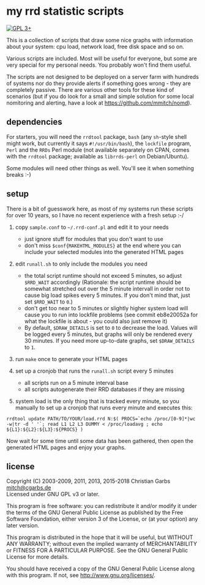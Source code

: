 my rrd statistic scripts
========================

[![GPL 3+](https://img.shields.io/badge/license-GPL%203%2B-blue.svg)](http://www.gnu.org/licenses/gpl-3.0-standalone.html)

This is a collection of scripts that draw some nice graphs with
information about your system: cpu load, network load, free disk space
and so on.

Various scripts are included.  Most will be useful for everyone, but
some are very special for my personal needs.  You probably won't find
them useful.

The scripts are not designed to be deployed on a server farm with
hundreds of systems nor do they provide alerts if something goes
wrong - they are completely passive.  There are various other tools
for these kind of scenarios (but if you do look for a small and simple
solution for some local nomitoring and alerting, have a look at
https://github.com/mmitch/nomd).

dependencies
------------

For starters, you will need the `rrdtool` package, `bash` (any
`sh`-style shell might work, but currently it says `#!/usr/bin/bash`),
the `lockfile` program, `Perl` and the `RRDs` Perl module (not
available separately on CPAN, comes with the `rrdtool` package;
available as `librrds-perl` on Debian/Ubuntu).

Some modules will need other things as well.  You'll see it when
something breaks :-)

setup
-----

There is a bit of guesswork here, as most of my systems run these
scripts for over 10 years, so I have no recent experience with a fresh
setup :-/

1. copy `sample.conf` to `~/.rrd-conf.pl` and edit it to your needs
   - just ignore stuff for modules that you don't want to use
   - don't miss `$conf{MAKEHTML_MODULES}` at the end where you can
     include your selected modules into the generated HTML pages

2. edit `runall.sh` to only include the modules you need
   - the total script runtime should not exceed 5 minutes, so adjust
     `$RRD_WAIT` accordingly (Rationale: the script runtime should be
     somewhat stretched out over the 5 minute intervall in order not
     to cause big load spikes every 5 minutes.  If you don't mind
     that, just set `$RRD_WAIT` to `0`.)
   - don't get too near to 5 minutes or slightly higher system load
     will cause you to run into lockfile problems (see commit
     eb8e20052a for what the lockfile is about - you could also just
     remove it)
   - By default, `$DRAW_DETAILS` is set to `0` to decrease the load.
     Values will be logged every 5 minutes, but graphs will only be
     rendered every 30 minutes.  If you need more up-to-date graphs,
     set `$DRAW_DETAILS` to `1`.

3. run `make` once to generate your HTML pages

4. set up a cronjob that runs the `runall.sh` script every 5 minutes
   - all scripts run on a 5 minute interval base
   - all scripts autogenerate their RRD databases if they are missing

5. system load is the only thing that is tracked every minute, so you
   manually to set up a cronjob that runs every minute and executes
   this:

``` shell
rrdtool update PATH/TO/YOUR/load.rrd N:$( PROCS=`echo /proc/[0-9]*|wc -w|tr -d ' '`; read L1 L2 L3 DUMMY < /proc/loadavg ; echo ${L1}:${L2}:${L3}:${PROCS} )
```

Now wait for some time until some data has been gathered, then open
the generated HTML pages and enjoy your graphs.

license
-------

Copyright (C) 2003-2009, 2011, 2013, 2015-2018  Christian Garbs <mitch@cgarbs.de>  
Licensed under GNU GPL v3 or later.

This program is free software: you can redistribute it and/or modify
it under the terms of the GNU General Public License as published by
the Free Software Foundation, either version 3 of the License, or
(at your option) any later version.

This program is distributed in the hope that it will be useful,
but WITHOUT ANY WARRANTY; without even the implied warranty of
MERCHANTABILITY or FITNESS FOR A PARTICULAR PURPOSE.  See the
GNU General Public License for more details.

You should have received a copy of the GNU General Public License
along with this program.  If not, see <http://www.gnu.org/licenses/>.
